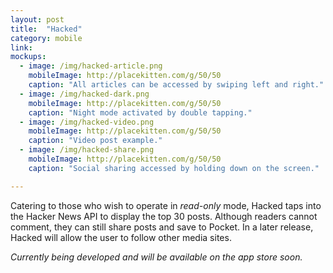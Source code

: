 ```yaml
---
layout: post
title:  "Hacked"
category: mobile
link:
mockups:
  - image: /img/hacked-article.png
    mobileImage: http://placekitten.com/g/50/50
    caption: "All articles can be accessed by swiping left and right."
  - image: /img/hacked-dark.png
    mobileImage: http://placekitten.com/g/50/50
    caption: "Night mode activated by double tapping."
  - image: /img/hacked-video.png
    mobileImage: http://placekitten.com/g/50/50
    caption: "Video post example."
  - image: /img/hacked-share.png
    mobileImage: http://placekitten.com/g/50/50
    caption: "Social sharing accessed by holding down on the screen."

---
```

Catering to those who wish to operate in *read-only* mode, Hacked taps into the Hacker News API to display the top 30 posts. 
Although readers cannot comment, they can still share posts and save to Pocket. In a later release, Hacked will allow the user to follow other media sites.

 *Currently being developed and will be available on the app store soon.*

